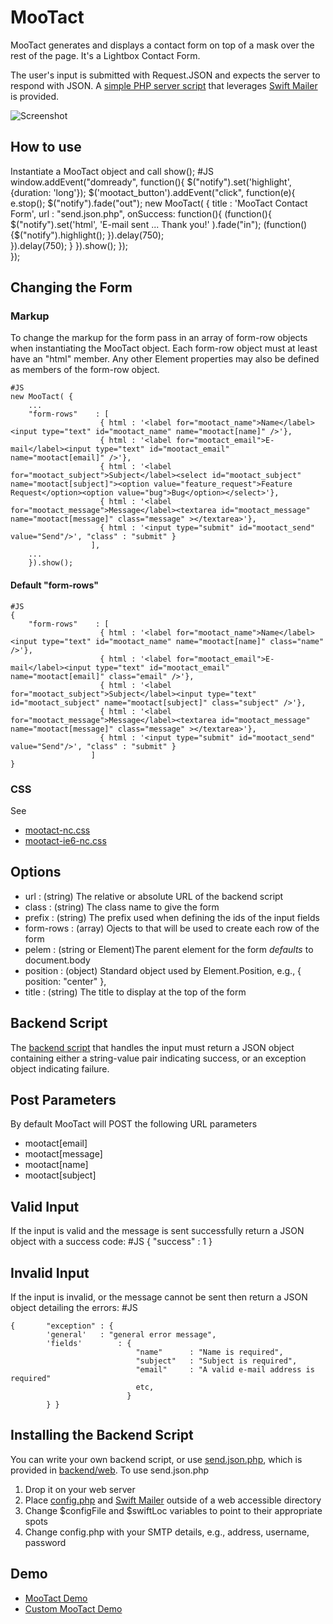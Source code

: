 MooTact
===========
 MooTact generates and displays a contact form on top of a mask over the rest of the page. It's a Lightbox Contact Form.
 
 The user's input is submitted with Request.JSON and expects the server to respond with JSON. A [simple PHP server script](http://github.com/simulacre/MooTact/blob/master/backend/web/send.json.php)
 that leverages [Swift Mailer](http://swiftmailer.org/) is provided.
 
 ![Screenshot](http://mootact.simulacre.org/images/screenshot.png)

How to use
----------
 Instantiate a MooTact object and call show();
    #JS
    window.addEvent("domready", function(){
    		$("notify").set('highlight', {duration: 'long'});
    	  	$('mootact_button').addEvent("click", function(e){
    						e.stop();
    						$("notify").fade("out");
    						new MooTact( { 
            							title 	: 'MooTact Contact Form', 
            							url		: "send.json.php",
            							onSuccess: function(){
            								(function(){
            									$("notify").set('html', 'E-mail sent ... Thank you!' ).fade("in");
            									(function(){$("notify").highlight(); }).delay(750);											
            								}).delay(750);
            							} 
    						}).show(); 
    		  });			
    });

## Changing the Form

### Markup
To change the markup for the form pass in an array of form-row objects when instantiating the MooTact object.
Each form-row object must at least have an "html" member. Any other Element properties may also be defined as 
members of the form-row object.

    #JS
    new MooTact( { 
        ...
    	"form-rows"    : [
                        { html : '<label for="mootact_name">Name</label><input type="text" id="mootact_name" name="mootact[name]" />'},
                        { html : '<label for="mootact_email">E-mail</label><input type="text" id="mootact_email" name="mootact[email]" />'},
                        { html : '<label for="mootact_subject">Subject</label><select id="mootact_subject" name="mootact[subject]"><option value="feature_request">Feature Request</option><option value="bug">Bug</option></select>'},
                        { html : '<label for="mootact_message">Message</label><textarea id="mootact_message" name="mootact[message]" class="message" ></textarea>'},
                        { html : '<input type="submit" id="mootact_send" value="Send"/>', "class" : "submit" }
                      ],
        ...
        }).show();

#### Default "form-rows"
    #JS
    {
        "form-rows"    : [
                        { html : '<label for="mootact_name">Name</label><input type="text" id="mootact_name" name="mootact[name]" class="name" />'},
                        { html : '<label for="mootact_email">E-mail</label><input type="text" id="mootact_email" name="mootact[email]" class="email" />'},
                        { html : '<label for="mootact_subject">Subject</label><input type="text" id="mootact_subject" name="mootact[subject]" class="subject" />'},
                        { html : '<label for="mootact_message">Message</label><textarea id="mootact_message" name="mootact[message]" class="message" ></textarea>'},
                        { html : '<input type="submit" id="mootact_send" value="Send"/>', "class" : "submit" }
                      ]
    }

### CSS
See 

- [mootact-nc.css](http://github.com/simulacre/MooTact/blob/master/Source/mootact-nc.css)
- [mootact-ie6-nc.css](http://github.com/simulacre/MooTact/blob/master/Source/mootact-ie6-nc.css)


Options
-------
 - url : (string) The relative or absolute URL of the backend script
 - class : (string) The class name to give the form
 - prefix : (string) The prefix used when defining the ids of the input fields
 - form-rows : (array) Ojects to that will be used to create each row of the form
 - pelem  : (string or Element)The parent element for the form *defaults* to document.body
 - position : (object) Standard object used by Element.Position, e.g., { position: "center" },
 - title : (string) The title to display at the top of the form


Backend Script
--------------
The [backend script](http://github.com/simulacre/MooTact/blob/master/backend/web/send.json.php) that handles the input must return a JSON object containing either a string-value pair indicating success, or an exception object indicating failure.

## Post Parameters
By default MooTact will POST the following URL parameters

- mootact[email]	
- mootact[message]	
- mootact[name]	
- mootact[subject]

## Valid Input

If the input is valid and the message is sent successfully return a JSON object with a success code:
    #JS
    { "success" : 1 }


## Invalid Input

If the input is invalid, or the message cannot be sent then return a JSON object detailing the errors:
    #JS

    {    	"exception" : {
     	  	'general' 	: "general error message",
       		'fields'		: {
    							"name"	    : "Name is required",
    							"subject"	: "Subject is required",
    							"email"     : "A valid e-mail address is required"
    				 			etc,
    			  	  		  } 
    		} }


## Installing the Backend Script

You can write your own backend script, or use [send.json.php](http://github.com/simulacre/MooTact/blob/master/backend/web/send.json.php), which is provided in [backend/web](http://github.com/simulacre/MooTact/tree/master/backend/web/). To use send.json.php
1. Drop it on your web server
2. Place [config.php](http://github.com/simulacre/MooTact/blob/master/backend/config.php) and [Swift Mailer](http://github.com/simulacre/MooTact/tree/master/backend/lib/Swift-4.0.5/) outside of a web accessible directory
3. Change $configFile and $swiftLoc variables to point to their appropriate spots
4. Change config.php with your SMTP details, e.g., address, username, password






Demo
----

- [MooTact Demo](http://mootact.simulacre.org/index.html)
- [Custom MooTact Demo](http://mootact.simulacre.org/custom.html)